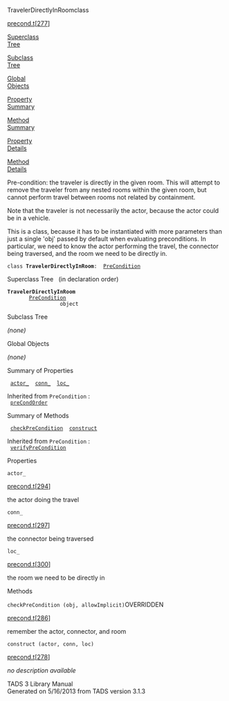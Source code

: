 <span class="title">TravelerDirectlyInRoom</span><span class="type">class</span>

[precond.t](../file/precond.t.html)\[[277](../source/precond.t.html#277)\]

[Superclass  
Tree](#_SuperClassTree_)

[Subclass  
Tree](#_SubClassTree_)

[Global  
Objects](#_ObjectSummary_)

[Property  
Summary](#_PropSummary_)

[Method  
Summary](#_MethodSummary_)

[Property  
Details](#_Properties_)

[Method  
Details](#_Methods_)

<div class="fdesc">

Pre-condition: the traveler is directly in the given room. This will
attempt to remove the traveler from any nested rooms within the given
room, but cannot perform travel between rooms not related by
containment.

Note that the traveler is not necessarily the actor, because the actor
could be in a vehicle.

This is a class, because it has to be instantiated with more parameters
than just a single 'obj' passed by default when evaluating
preconditions. In particular, we need to know the actor performing the
travel, the connector being traversed, and the room we need to be
directly in.

`class `**`TravelerDirectlyInRoom`**` :   `[`PreCondition`](../object/PreCondition.html)

</div>

<span id="_SuperClassTree_"></span>

<div class="mjhd">

<span class="hdln">Superclass Tree</span>   (in declaration order)

</div>

**`TravelerDirectlyInRoom`**  
`         `[`PreCondition`](../object/PreCondition.html)  
`                 object`  
<span id="_SubClassTree_"></span>

<div class="mjhd">

<span class="hdln">Subclass Tree</span>  

</div>

*(none)* <span id="_ObjectSummary_"></span>

<div class="mjhd">

<span class="hdln">Global Objects</span>  

</div>

*(none)* <span id="_PropSummary_"></span>

<div class="mjhd">

<span class="hdln">Summary of Properties</span>  

</div>

` `[`actor_`](#actor_)`  `[`conn_`](#conn_)`  `[`loc_`](#loc_)`  `

Inherited from `PreCondition` :  
` `[`preCondOrder`](../object/PreCondition.html#preCondOrder)`  `

<span id="_MethodSummary_"></span>

<div class="mjhd">

<span class="hdln">Summary of Methods</span>  

</div>

` `[`checkPreCondition`](#checkPreCondition)`  `[`construct`](#construct)`  `

Inherited from `PreCondition` :  
` `[`verifyPreCondition`](../object/PreCondition.html#verifyPreCondition)`  `

<span id="_Properties_"></span>

<div class="mjhd">

<span class="hdln">Properties</span>  

</div>

<span id="actor_"></span>

`actor_`

[precond.t](../file/precond.t.html)\[[294](../source/precond.t.html#294)\]

<div class="desc">

the actor doing the travel

</div>

<span id="conn_"></span>

`conn_`

[precond.t](../file/precond.t.html)\[[297](../source/precond.t.html#297)\]

<div class="desc">

the connector being traversed

</div>

<span id="loc_"></span>

`loc_`

[precond.t](../file/precond.t.html)\[[300](../source/precond.t.html#300)\]

<div class="desc">

the room we need to be directly in

</div>

<span id="_Methods_"></span>

<div class="mjhd">

<span class="hdln">Methods</span>  

</div>

<span id="checkPreCondition"></span>

`checkPreCondition (obj, allowImplicit)`<span class="rem">OVERRIDDEN</span>

[precond.t](../file/precond.t.html)\[[286](../source/precond.t.html#286)\]

<div class="desc">

remember the actor, connector, and room

</div>

<span id="construct"></span>

`construct (actor, conn, loc)`

[precond.t](../file/precond.t.html)\[[278](../source/precond.t.html#278)\]

<div class="desc">

*no description available*

</div>

<div class="ftr">

TADS 3 Library Manual  
Generated on 5/16/2013 from TADS version 3.1.3

</div>
